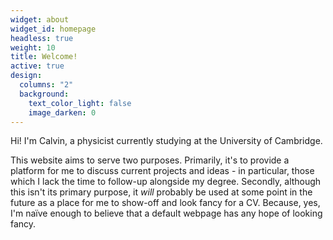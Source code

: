 ```yaml
---
widget: about
widget_id: homepage
headless: true
weight: 10
title: Welcome!
active: true
design:
  columns: "2"
  background:
    text_color_light: false
    image_darken: 0
---
```

Hi! I'm Calvin, a physicist currently studying at the University of Cambridge.

This website aims to serve two purposes. Primarily, it's to provide a platform for me to discuss current projects and ideas - in particular, those which I lack the time to follow-up alongside my degree. Secondly, although this isn't its primary purpose, it *will* probably be used at some point in the future as a place for me to show-off and look fancy for a CV. Because, yes, I'm naïve enough to believe that a default webpage has any hope of looking fancy.